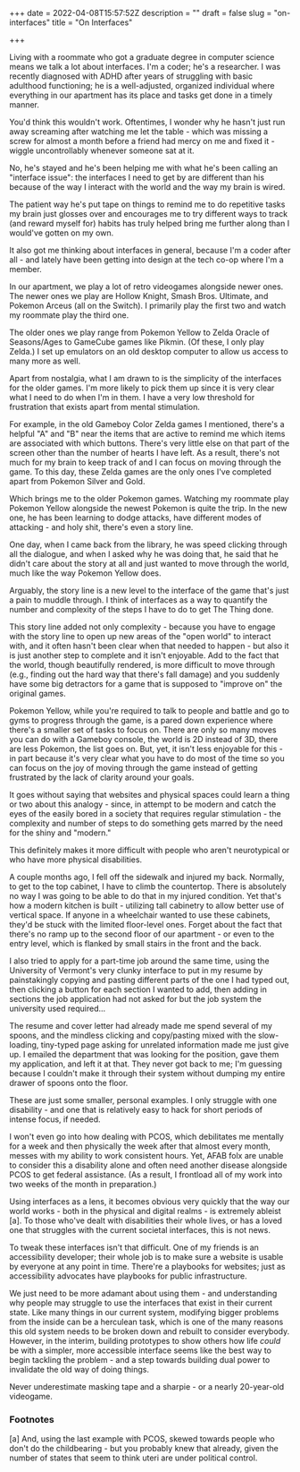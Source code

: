 +++
date = 2022-04-08T15:57:52Z
description = ""
draft = false
slug = "on-interfaces"
title = "On Interfaces"

+++


Living with a roommate who got a graduate degree in computer science means we talk a lot about interfaces. I'm a coder; he's a researcher. I was recently diagnosed with ADHD after years of struggling with basic adulthood functioning; he is a well-adjusted, organized individual where everything in our apartment has its place and tasks get done in a timely manner.

You'd think this wouldn't work. Oftentimes, I wonder why he hasn't just run away screaming after watching me let the table - which was missing a screw for almost a month before a friend had mercy on me and fixed it - wiggle uncontrollably whenever someone sat at it.

No, he's stayed and he's been helping me with what he's been calling an "interface issue": the interfaces I need to get by are different than his because of the way I interact with the world and the way my brain is wired.

The patient way he's put tape on things to remind me to do repetitive tasks my brain just glosses over and encourages me to try different ways to track (and reward myself for) habits has truly helped bring me further along than I would've gotten on my own.

It also got me thinking about interfaces in general, because I'm a coder after all - and lately have been getting into design at the tech co-op where I'm a member.

In our apartment, we play a lot of retro videogames alongside newer ones. The newer ones we play are Hollow Knight, Smash Bros. Ultimate, and Pokemon Arceus (all on the Switch). I primarily play the first two and watch my roommate play the third one.

The older ones we play range from Pokemon Yellow to Zelda Oracle of Seasons/Ages to GameCube games like Pikmin. (Of these, I only play Zelda.) I set up emulators on an old desktop computer to allow us access to many more as well.

Apart from nostalgia, what I am drawn to is the simplicity of the interfaces for the older games. I'm more likely to pick them up since it is very clear what I need to do when I'm in them. I have a very low threshold for frustration that exists apart from mental stimulation.

For example, in the old Gameboy Color Zelda games I mentioned, there's a helpful "A" and "B" near the items that are active to remind me which items are associated with which buttons. There's very little else on that part of the screen other than the number of hearts I have left. As a result, there's not much for my brain to keep track of and I can focus on moving through the game. To this day, these Zelda games are the only ones I've completed apart from Pokemon Silver and Gold.

Which brings me to the older Pokemon games. Watching my roommate play Pokemon Yellow alongside the newest Pokemon is quite the trip. In the new one, he has been learning to dodge attacks, have different modes of attacking - and holy shit, there's even a story line.

One day, when I came back from the library, he was speed clicking through all the dialogue, and when I asked why he was doing that, he said that he didn't care about the story at all and just wanted to move through the world, much like the way Pokemon Yellow does.

Arguably, the story line is a new level to the interface of the game that's just a pain to muddle through. I think of interfaces as a way to quantify the number and complexity of the steps I have to do to get The Thing done.

This story line added not only complexity - because you have to engage with the story line to open up new areas of the "open world" to interact with, and it often hasn't been clear when that needed to happen - but also it is just another step to complete and it isn't enjoyable. Add to the fact that the world, though beautifully rendered, is more difficult to move through (e.g., finding out the hard way that there's fall damage) and you suddenly have some big detractors for a game that is supposed to "improve on" the original games.

Pokemon Yellow, while you're required to talk to people and battle and go to gyms to progress through the game, is a pared down experience where there's a smaller set of tasks to focus on. There are only so many moves you can do with a Gameboy console, the world is 2D instead of 3D, there are less Pokemon, the list goes on. But, yet, it isn't less enjoyable for this - in part because it's very clear what you have to do most of the time so you can focus on the joy of moving through the game instead of getting frustrated by the lack of clarity around your goals.

It goes without saying that websites and physical spaces could learn a thing or two about this analogy - since, in attempt to be modern and catch the eyes of the easily bored in a society that requires regular stimulation - the complexity and number of steps to do something gets marred by the need for the shiny and "modern."

This definitely makes it more difficult with people who aren't neurotypical or who have more physical disabilities.

A couple months ago, I fell off the sidewalk and injured my back. Normally, to get to the top cabinet, I have to climb the countertop. There is absolutely no way I was going to be able to do that in my injured condition. Yet that's how a modern kitchen is built - utilizing tall cabinetry to allow better use of vertical space. If anyone in a wheelchair wanted to use these cabinets, they'd be stuck with the limited floor-level ones. Forget about the fact that there's no ramp up to the second floor of our apartment - or even to the entry level, which is flanked by small stairs in the front and the back.

I also tried to apply for a part-time job around the same time, using the University of Vermont's very clunky interface to put in my resume by painstakingly copying and pasting different parts of the one I had typed out, then clicking a button for each section I wanted to add, then adding in sections the job application had not asked for but the job system the university used required...

The resume and cover letter had already made me spend several of my spoons, and the mindless clicking and copy/pasting mixed with the slow-loading, tiny-typed page asking for unrelated information made me just give up. I emailed the department that was looking for the position, gave them my application, and left it at that. They never got back to me; I'm guessing because I couldn't make it through their system without dumping my entire drawer of spoons onto the floor.

These are just some smaller, personal examples. I only struggle with one disability - and one that is relatively easy to hack for short periods of intense focus, if needed.

I won't even go into how dealing with PCOS, which debilitates me mentally for a week and then physically the week after that almost every month, messes with my ability to work consistent hours. Yet, AFAB folx are unable to consider this a disability alone and often need another disease alongside PCOS to get federal assistance. (As a result, I frontload all of my work into two weeks of the month in preparation.)

Using interfaces as a lens, it becomes obvious very quickly that the way our world works - both in the physical and digital realms - is extremely ableist [a]. To those who've dealt with disabilities their whole lives, or has a loved one that struggles with the current societal interfaces, this is not news.

To tweak these interfaces isn't that difficult. One of my friends is an accessibility developer; their whole job is to make sure a website is usable by everyone at any point in time. There're a playbooks for websites; just as accessibility advocates have playbooks for public infrastructure.

We just need to be more adamant about using them - and understanding why people may struggle to use the interfaces that exist in their current state. Like many things in our current system, modifying bigger problems from the inside can be a herculean task, which is one of the many reasons this old system needs to be broken down and rebuilt to consider everybody. However, in the interim, building prototypes to show others how life _could_ be with a simpler, more accessible interface seems like the best way to begin tackling the problem - and a step towards building dual power to invalidate the old way of doing things.

Never underestimate masking tape and a sharpie - or a nearly 20-year-old videogame.

### Footnotes

[a] And, using the last example with PCOS, skewed towards people who don't do the childbearing - but you probably knew that already, given the number of states that seem to think uteri are under political control.

